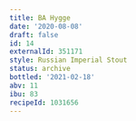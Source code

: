 ```yaml
---
title: BA Hygge
date: '2020-08-08'
draft: false
id: 14
externalId: 351171
style: Russian Imperial Stout
status: archive
bottled: '2021-02-18'
abv: 11
ibu: 83
recipeId: 1031656
---
```

